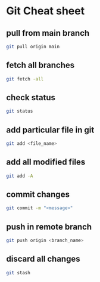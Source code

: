 # Git Cheat sheet
## pull from main branch
```bash
git pull origin main
```
## fetch all branches
```bash
git fetch -all
```
## check status
```bash
git status
```
## add particular file in git
```bash
git add <file_name>
```
## add all modified files
```bash
git add -A
```
## commit changes
```bash
git commit -m "<message>"
```
## push in remote branch
```bash
git push origin <branch_name>
```
## discard all changes
```bash
git stash
```
